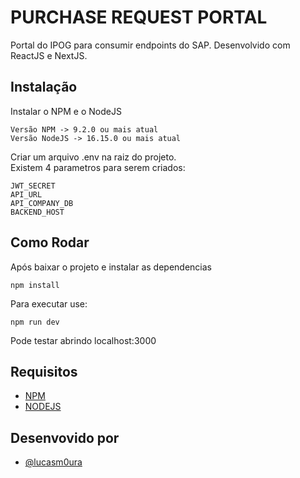 # PURCHASE REQUEST PORTAL

Portal do IPOG para consumir endpoints do SAP. 
Desenvolvido com ReactJS e NextJS.

## Instalação

Instalar o NPM e o NodeJS
```
Versão NPM -> 9.2.0 ou mais atual
Versão NodeJS -> 16.15.0 ou mais atual
```
Criar um arquivo .env na raiz do projeto. \
Existem 4 parametros para serem criados:
```
JWT_SECRET
API_URL
API_COMPANY_DB
BACKEND_HOST
```

## Como Rodar

Após baixar o projeto e instalar as dependencias 
```
npm install
```
Para executar use:
```
npm run dev
```
Pode testar abrindo localhost:3000

## Requisitos

 - [NPM](https://www.npmjs.com/)
 - [NODEJS](https://nodejs.org/en/)

## Desenvovido por

- [@lucasm0ura](https://www.github.com/lucasm0ura)

